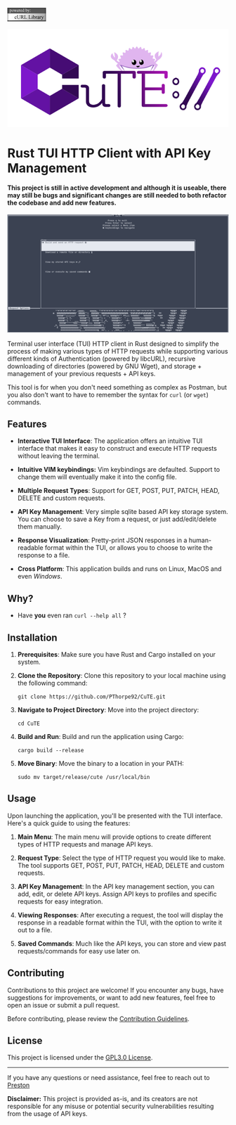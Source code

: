 ![image](logo.gif)

![image](cute.png)
# Rust TUI HTTP Client with API Key Management

#### This project is still in active development and although it is useable, there may still be bugs and significant changes are still needed to both refactor the codebase and add new features.
![image](screenshot.png)

Terminal user interface (TUI) HTTP client in Rust designed to simplify the process of making various types of HTTP requests while supporting various different kinds of Authentication (powered by libcURL), recursive downloading of directories (powered by GNU Wget), and storage + management of your previous requests + API keys.

This tool is for when you don't need something as complex as Postman, but you also don't want to have to remember the syntax for `curl` (or `wget`) commands. 

## Features

- **Interactive TUI Interface**: The application offers an intuitive TUI interface that makes it easy to construct and execute HTTP requests without leaving the terminal.

- **Intuitive VIM keybindings:**  Vim keybindings are defaulted. Support to change them will eventually make it into the config file.

- **Multiple Request Types**: Support for GET, POST, PUT, PATCH, HEAD, DELETE and custom requests.

- **API Key Management**: Very simple sqlite based API key storage system. You can choose to save a Key from a request, or just add/edit/delete them manually.

- **Response Visualization**: Pretty-print JSON responses in a human-readable format within the TUI, or allows you to choose to write the response to a file. 

- **Cross Platform**: This application builds and runs on Linux, MacOS and even _Windows_.


## Why?

- Have __you__ even ran `curl --help all` ?


## Installation

1. **Prerequisites**: Make sure you have Rust and Cargo installed on your system.

2. **Clone the Repository**: Clone this repository to your local machine using the following command:
   ```
   git clone https://github.com/PThorpe92/CuTE.git
   ```

3. **Navigate to Project Directory**: Move into the project directory:
   ```
   cd CuTE
   ```

4. **Build and Run**: Build and run the application using Cargo:
   ```
   cargo build --release 
   ```
5. **Move Binary**: Move the binary to a location in your PATH:
   ```
   sudo mv target/release/cute /usr/local/bin
   ```
## Usage

Upon launching the application, you'll be presented with the TUI interface. Here's a quick guide to using the features:

1. **Main Menu**: The main menu will provide options to create different types of HTTP requests and manage API keys.

2. **Request Type**: Select the type of HTTP request you would like to make. The tool supports GET, POST, PUT, PATCH, HEAD, DELETE and custom requests.

3. **API Key Management**: In the API key management section, you can add, edit, or delete API keys. Assign API keys to profiles and specific requests for easy integration.

4. **Viewing Responses**: After executing a request, the tool will display the response in a readable format within the TUI, with the option to write it out to a file.

5. **Saved Commands**: Much like the API keys, you can store and view past requests/commands for easy use later on.

## Contributing

Contributions to this project are welcome! If you encounter any bugs, have suggestions for improvements, or want to add new features, feel free to open an issue or submit a pull request.

Before contributing, please review the [Contribution Guidelines](CONTRIBUTING.md).

## License

This project is licensed under the [GPL3.0 License](LICENSE).

---

If you have any questions or need assistance, feel free to reach out to [Preston](https://github.com/PThorpe92)

**Disclaimer:** This project is provided as-is, and its creators are not responsible for any misuse or potential security vulnerabilities resulting from the usage of API keys.
